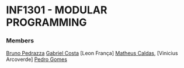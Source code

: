 # INF1301 - MODULAR PROGRAMMING

### Members

[Bruno Pedrazza](https://github.com/brunopedrazza)
[Gabriel Costa](https://github.com/ogabrielp)
[Leon França]
[Matheus Caldas](https://github.com/matheuscaldasrj),
[Vinicius Arcoverde]
[Pedro Gomes](https://github.com/Helvets)
